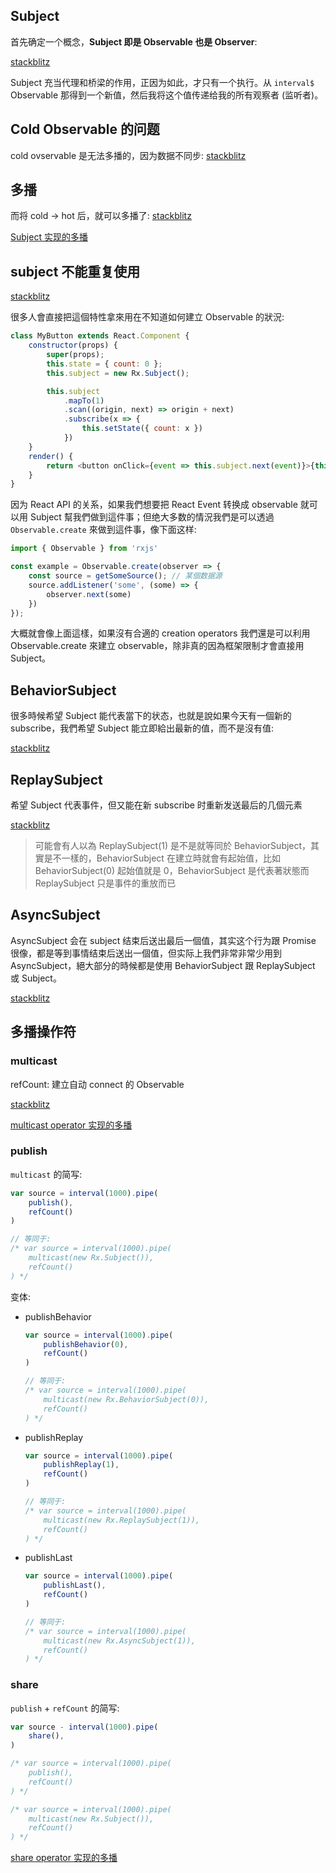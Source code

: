 ## Subject

首先确定一个概念，**Subject 即是 Observable 也是 Observer**:

[stackblitz](https://stackblitz.com/edit/rxjs-tm5sj9)

Subject 充当代理和桥梁的作用，正因为如此，才只有一个执行。从 `interval$` Observable 那得到一个新值，然后我将这个值传递给我的所有观察者 (监听者)。

<!-- 何时使用 Subject:

* 需要共享相同的 observable 执行。
* 当需要决定观察者迟来时该怎么做，是否使用 ReplaySubject、BehaviorSubject？
* 需要完全控制 next()、error() 和 completed() 方法。 -->

## Cold Observable 的问题

cold ovservable 是无法多播的，因为数据不同步: [stackblitz](https://stackblitz.com/edit/rxjs-rjua2a)

## 多播

而将 cold -> hot 后，就可以多播了: [stackblitz](https://stackblitz.com/edit/rxjs-g62yrj)

[Subject 实现的多播](https://stackblitz.com/edit/rxjs-jzb8d8)

## subject 不能重复使用

[stackblitz](https://stackblitz.com/edit/rxjs-3gkwka)

很多人會直接把這個特性拿來用在不知道如何建立 Observable 的狀況:

```js
class MyButton extends React.Component {
    constructor(props) {
        super(props);
        this.state = { count: 0 };
        this.subject = new Rx.Subject();

        this.subject
            .mapTo(1)
            .scan((origin, next) => origin + next)
            .subscribe(x => {
                this.setState({ count: x })
            })
    }
    render() {
        return <button onClick={event => this.subject.next(event)}>{this.state.count}</button>
    }
}
```

因为 React API 的关系，如果我們想要把 React Event 转换成 observable 就可以用 Subject 幫我們做到這件事；但绝大多数的情況我們是可以透過 `Observable.create` 來做到這件事，像下面这样:

```js
import { Observable } from 'rxjs'

const example = Observable.create(observer => {
    const source = getSomeSource(); // 某個数据源
    source.addListener('some', (some) => {
        observer.next(some)
    })
});
```

大概就會像上面這樣，如果沒有合適的 creation operators 我們還是可以利用 Observable.create 來建立 observable，除非真的因為框架限制才會直接用 Subject。

## BehaviorSubject

很多時候希望 Subject 能代表當下的状态，也就是說如果今天有一個新的 subscribe，我們希望 Subject 能立即給出最新的值，而不是沒有值:

[stackblitz](https://stackblitz.com/edit/rxjs-okmhrl)

## ReplaySubject

希望 Subject 代表事件，但又能在新 subscribe 时重新发送最后的几個元素

[stackblitz](https://stackblitz.com/edit/rxjs-jwa7n9)

> 可能會有人以為 ReplaySubject(1) 是不是就等同於 BehaviorSubject，其實是不一樣的，BehaviorSubject 在建立時就會有起始值，比如 BehaviorSubject(0) 起始值就是 0，BehaviorSubject 是代表著狀態而 ReplaySubject 只是事件的重放而已

## AsyncSubject

AsyncSubject 会在 subject 结束后送出最后一個值，其实这个行为跟 Promise 很像，都是等到事情结束后送出一個值，但实际上我們非常非常少用到 AsyncSubject，絕大部分的時候都是使用 BehaviorSubject 跟 ReplaySubject 或 Subject。

[stackblitz](https://stackblitz.com/edit/rxjs-hweoev)


## 多播操作符

### multicast

refCount: 建立自动 connect 的 Observable

[stackblitz](https://stackblitz.com/edit/rxjs-afv7vh)

[multicast operator 实现的多播](https://stackblitz.com/edit/rxjs-3aaggb)

### publish

`multicast` 的简写:

```js
var source = interval(1000).pipe(
    publish(),
    refCount()
)

// 等同于:
/* var source = interval(1000).pipe(
    multicast(new Rx.Subject()),
    refCount()
) */
```

变体:

* publishBehavior

    ```js
    var source = interval(1000).pipe(
        publishBehavior(0),
        refCount()
    )

    // 等同于:
    /* var source = interval(1000).pipe(
        multicast(new Rx.BehaviorSubject(0)),
        refCount()
    ) */
    ```

* publishReplay

    ```js
    var source = interval(1000).pipe(
        publishReplay(1),
        refCount()
    )

    // 等同于:
    /* var source = interval(1000).pipe(
        multicast(new Rx.ReplaySubject(1)),
        refCount()
    ) */
    ```

* publishLast

    ```js
    var source = interval(1000).pipe(
        publishLast(),
        refCount()
    )

    // 等同于:
    /* var source = interval(1000).pipe(
        multicast(new Rx.AsyncSubject(1)),
        refCount()
    ) */
    ```

### share

`publish` + `refCount` 的简写:

```js
var source - interval(1000).pipe(
    share(),
)

/* var source = interval(1000).pipe(
    publish(),
    refCount()
) */

/* var source = interval(1000).pipe(
    multicast(new Rx.Subject()),
    refCount()
) */
```

[share operator 实现的多播](https://stackblitz.com/edit/rxjs-3nhqpt)